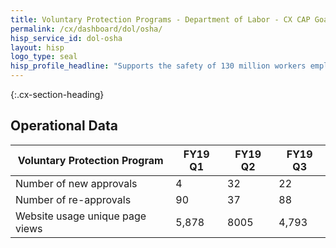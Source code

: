 ```yaml
---
title: Voluntary Protection Programs - Department of Labor - CX CAP Goal Dashboard
permalink: /cx/dashboard/dol/osha/
hisp_service_id: dol-osha
layout: hisp
logo_type: seal
hisp_profile_headline: "Supports the safety of 130 million workers employed across 8 million worksites"
---
```


{:.cx-section-heading}
## Operational Data

|Voluntary Protection Program          |FY19 Q1|FY19 Q2|FY19 Q3|
|--------------------------------------|-------|-------|-------|
| Number of new approvals              |4      |32     |22     |
| Number of re-approvals               |90     |37     |88     |
| Website usage unique page views      |5,878  |8005   |4,793  |
